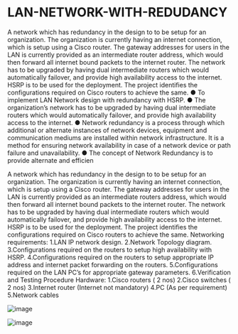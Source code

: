 # LAN-NETWORK-WITH-REDUDANCY
A network which has redundancy in the design to to be setup for an organization.
The organization is currently having an internet connection, which is setup using a Cisco
router.
The gateway addresses for users in the LAN is currently provided as an intermediate
router
address, which would then forward all internet bound packets to the internet router.
The network has to be upgraded by having dual intermediate routers which would
automatically
failover, and provide high availability access to the internet. HSRP is to be used for the
deployment.
The project identifies the configurations required on Cisco routers to achieve the same.
● To implement LAN Network design with redundancy with HSRP.
● The organization’s network has to be upgraded by having dual intermediate
routers which would automatically failover, and provide high availability
access to the internet.
● Network redundancy is a process through which additional or alternate
instances of network devices, equipment and communication mediums are
installed within network infrastructure. It is a method for ensuring network
availability in case of a network device or path failure and unavailability.
● The concept of Network Redundancy is to provide alternate and efficien

A network which has redundancy in the design to to be setup for an organization. The
organization is currently having an internet connection, which is setup using a Cisco
router.
The gateway addresses for users in the LAN is currently provided as an intermediate
routers
address, which would then forward all internet bound packets to the internet router. The
network has to be upgraded by having dual intermediate routers which would
automatically
failover, and provide high availability access to the internet. HSRP is to be used for the
deployment. The project identifies the configurations required on Cisco routers to achieve
the same.
Networking requirements:
1.LAN IP network design.
2.Network Topology diagram.
3.Configurations required on the routers to setup high availability with HSRP.
4.Configurations required on the routers to setup appropriate IP address and internet
packet
forwarding on the routers.
5.Configurations required on the LAN PC’s for appropriate gateway parameters.
6.Verification and Testing Procedure
Hardware:
1.Cisco routers ( 2 nos)
2.Cisco switches ( 2 nos)
3.Internet router (Internet not mandatory)
4.PC (As per requirement)
5.Network cables

![image](https://user-images.githubusercontent.com/96488109/205441733-edbfc4c6-e804-490f-8d2a-80727d8830aa.png)

![image](https://user-images.githubusercontent.com/96488109/205441740-557a57bf-e81b-409e-b4fb-323bc6fac572.png)


